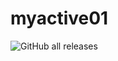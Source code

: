 # myactive01
![GitHub all releases](https://img.shields.io/github/downloads/YomiXVII/myactive01/total?color=%23eeeeff&logo=github&style=for-the-badge)

